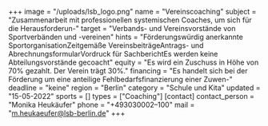 +++
image = "/uploads/lsb_logo.png"
name = "Vereinscoaching"
subject = "Zusammenarbeit mit professionellen systemischen Coaches, um sich für die Herausforderun-"
target = "Verbands- und Vereinsvorstände von Sportverbänden und -vereinen"
hints = "Förderungswürdig anerkannte SportorganisationZeitgemäße VereinsbeiträgeAntrags- und AbrechnungsformularVordruck für SachberichtEs werden keine Abteilungsvorstände gecoacht"
equity = "Es wird ein Zuschuss in Höhe von 70% gezahlt. Der Verein trägt 30%."
financing = "Es handelt sich bei der Förderung um eine anteilige Fehlbedarfsfinanzierung einer Zuwen-"
deadline = "keine"
region = "Berlin"
category = "Schule und Kita"
updated = "15-05-2022"
sports = []
types = ["Coaching"]
[contact]
contact_person = "Monika Heukäufer"
phone = "+493030002–100"
mail = "m.heukaeufer@lsb-berlin.de"
+++